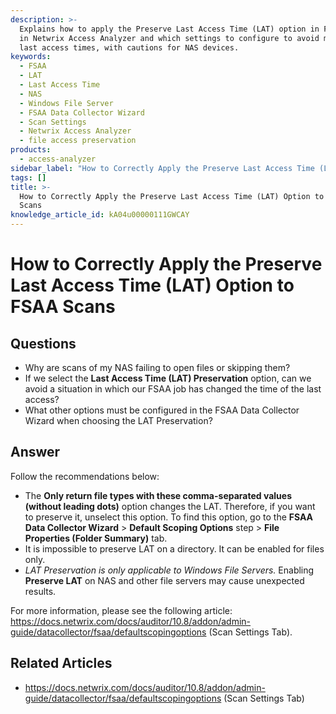 ```yaml
---
description: >-
  Explains how to apply the Preserve Last Access Time (LAT) option in FSAA scans
  in Netwrix Access Analyzer and which settings to configure to avoid modifying
  last access times, with cautions for NAS devices.
keywords:
  - FSAA
  - LAT
  - Last Access Time
  - NAS
  - Windows File Server
  - FSAA Data Collector Wizard
  - Scan Settings
  - Netwrix Access Analyzer
  - file access preservation
products:
  - access-analyzer
sidebar_label: "How to Correctly Apply the Preserve Last Access Time (LAT) Option to FSAA Scans"
tags: []
title: >-
  How to Correctly Apply the Preserve Last Access Time (LAT) Option to FSAA
  Scans
knowledge_article_id: kA04u00000111GWCAY
---
```


# How to Correctly Apply the Preserve Last Access Time (LAT) Option to FSAA Scans

## Questions

- Why are scans of my NAS failing to open files or skipping them?
- If we select the **Last Access Time (LAT) Preservation** option, can we avoid a situation in which our FSAA job has changed the time of the last access?
- What other options must be configured in the FSAA Data Collector Wizard when choosing the LAT Preservation?

## Answer

Follow the recommendations below:

- The **Only return file types with these comma-separated values (without leading dots)** option changes the LAT. Therefore, if you want to preserve it, unselect this option. To find this option, go to the **FSAA Data Collector Wizard** > **Default Scoping Options** step > **File Properties (Folder Summary)** tab.
- It is impossible to preserve LAT on a directory. It can be enabled for files only.
- *LAT Preservation is only applicable to Windows File Servers.* Enabling **Preserve LAT** on NAS and other file servers may cause unexpected results.

For more information, please see the following article: https://docs.netwrix.com/docs/auditor/10.8/addon/admin-guide/datacollector/fsaa/defaultscopingoptions (Scan Settings Tab).

## Related Articles

- https://docs.netwrix.com/docs/auditor/10.8/addon/admin-guide/datacollector/fsaa/defaultscopingoptions (Scan Settings Tab)
